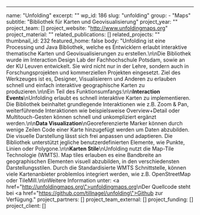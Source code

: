 ---
  name: "Unfolding"
  excerpt: ""
  wp_id: 186
  slug: "unfolding"
  group: 
    - "Maps"
  subtitle: "Bibliothek für Karten und Geovisualisierung"
  project_year: ""
  project_team: []
  project_website: "http://www.unfoldingmaps.org"
  project_material: ""
  related_publications: []
  related_projects: ""
  thumbnail_id: 232
  featured_home: false
  body: "Unfolding ist eine Processing und Java Bibliothek, welche es Entwicklern erlaubt interaktive thematische Karten und Geovisualisierungen zu erstellen.\n\nDie Bibliothek wurde im Interaction Design Lab der Fachhochschule Potsdam, sowie an der KU Leuven entwickelt. Sie wird nicht nur in der Lehre, sondern auch in Forschungsprojekten und kommerziellen Projekten eingesetzt. Ziel des Werkzeuges ist es, Designer, Visualisierern und Anderen zu erlauben schnell und einfach interaktive geographische Karten zu produzieren.\n\nEin Teil des Funktionsumfangs:\n\n<strong>Interaction Events</strong>\nUnfolding erlaubt es schnell interaktive Karten zu implementieren. Die Bibliothek beinhaltet grundlegende Interaktionen wie z.B. Zoom & Pan, weiterführende Interaktionen wie beispielsweise Overview+Detail oder Multitouch-Gesten können schnell und unkompliziert ergänzt werden.\n\n<strong>Data Visualization</strong>\nGeoreferenzierte Marker können durch wenige Zeilen Code einer Karte hinzugefügt werden um Daten abzubilden. Die visuelle Darstellung lässt sich frei anpassen und adaptieren. Die Bibliothek unterstützt jegliche benutzerdefinierten Elemente, wie Punkte, Linien oder Polygone.\n\n<strong>Karten Stile</strong>\nUnfolding nutzt die Map-Tile Technologie (WMTS). Map tiles erlauben es eine Bandbreite an geographischen Elementen visuell abzubilden, in den verschiedensten Darstellungsstilen. Durch die Standardisierte WMTS Schnittstelle, können viele Kartenanbieter problemlos integriert werden, wie z.B. OpenStreetMap oder TileMill.\n\nWeitere Information unter: <a href=\"http://unfoldingmaps.org\">unfoldingmaps.org</a>\nDer Quellcode steht bei <a href=\"https://github.com/tillnagel/unfolding\">Github</a> zur Verfügung."
  project_partners: []
  project_team_external: []
  project_funding: []
  project_client: []
